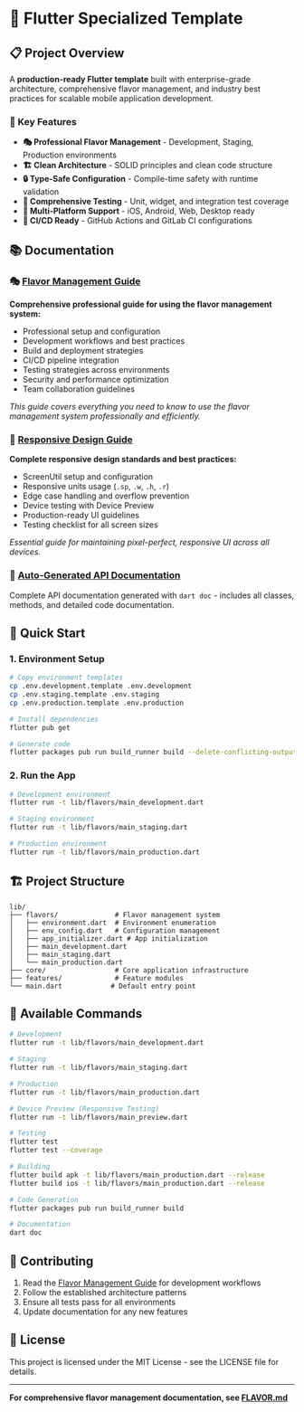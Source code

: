 # 🚀 Flutter Specialized Template

## 📋 Project Overview

A **production-ready Flutter template** built with enterprise-grade architecture, comprehensive flavor management, and industry best practices for scalable mobile application development.

### 🌟 Key Features

- **🎭 Professional Flavor Management** - Development, Staging, Production environments
- **🏗️ Clean Architecture** - SOLID principles and clean code structure
- **🔒 Type-Safe Configuration** - Compile-time safety with runtime validation
- **🧪 Comprehensive Testing** - Unit, widget, and integration test coverage
- **📱 Multi-Platform Support** - iOS, Android, Web, Desktop ready
- **🔄 CI/CD Ready** - GitHub Actions and GitLab CI configurations

## 📚 Documentation

### 🎭 **[Flavor Management Guide](lib/flavors/README.md)**
**Comprehensive professional guide for using the flavor management system:**
- Professional setup and configuration
- Development workflows and best practices
- Build and deployment strategies
- CI/CD pipeline integration
- Testing strategies across environments
- Security and performance optimization
- Team collaboration guidelines

*This guide covers everything you need to know to use the flavor management system professionally and efficiently.*

### 📱 **[Responsive Design Guide](RESPONSIVE_DESIGN.md)**
**Complete responsive design standards and best practices:**
- ScreenUtil setup and configuration
- Responsive units usage (`.sp`, `.w`, `.h`, `.r`)
- Edge case handling and overflow prevention
- Device testing with Device Preview
- Production-ready UI guidelines
- Testing checklist for all screen sizes

*Essential guide for maintaining pixel-perfect, responsive UI across all devices.*

### 📖 **[Auto-Generated API Documentation](doc/api/index.html)**
Complete API documentation generated with `dart doc` - includes all classes, methods, and detailed code documentation.

## 🚀 Quick Start

### 1. Environment Setup
```bash
# Copy environment templates
cp .env.development.template .env.development
cp .env.staging.template .env.staging  
cp .env.production.template .env.production

# Install dependencies
flutter pub get

# Generate code
flutter packages pub run build_runner build --delete-conflicting-outputs
```

### 2. Run the App
```bash
# Development environment
flutter run -t lib/flavors/main_development.dart

# Staging environment  
flutter run -t lib/flavors/main_staging.dart

# Production environment
flutter run -t lib/flavors/main_production.dart
```

## 🏗️ Project Structure

```
lib/
├── flavors/              # Flavor management system
│   ├── environment.dart  # Environment enumeration
│   ├── env_config.dart   # Configuration management
│   ├── app_initializer.dart # App initialization
│   ├── main_development.dart
│   ├── main_staging.dart
│   └── main_production.dart
├── core/                 # Core application infrastructure
├── features/             # Feature modules
└── main.dart            # Default entry point
```

## 🔧 Available Commands

```bash
# Development
flutter run -t lib/flavors/main_development.dart

# Staging
flutter run -t lib/flavors/main_staging.dart

# Production
flutter run -t lib/flavors/main_production.dart

# Device Preview (Responsive Testing)
flutter run -t lib/flavors/main_preview.dart

# Testing
flutter test
flutter test --coverage

# Building
flutter build apk -t lib/flavors/main_production.dart --release
flutter build ios -t lib/flavors/main_production.dart --release

# Code Generation
flutter packages pub run build_runner build

# Documentation
dart doc
```

## 🤝 Contributing

1. Read the [Flavor Management Guide](FLAVOR.md) for development workflows
2. Follow the established architecture patterns
3. Ensure all tests pass for all environments
4. Update documentation for any new features

## 📄 License

This project is licensed under the MIT License - see the LICENSE file for details.

---

**For comprehensive flavor management documentation, see [FLAVOR.md](FLAVOR.md)**
